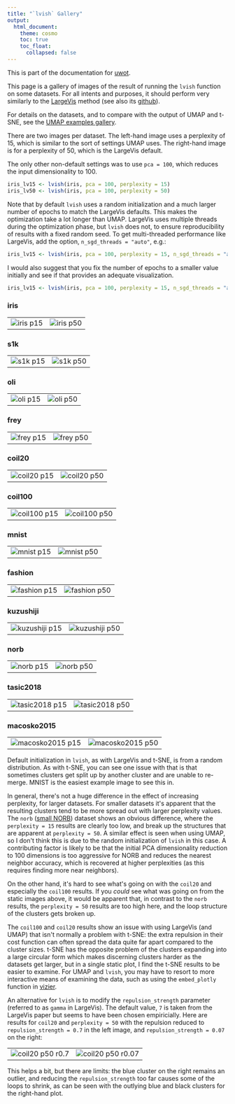 ```yaml
---
title: "`lvish` Gallery"
output:
  html_document:
    theme: cosmo
    toc: true
    toc_float:
      collapsed: false
---
```


This is part of the documentation for [uwot](https://github.com/jlmelville/uwot).

This page is a gallery of images of the result of running the `lvish` function
on some datasets. For all intents and purposes, it should perform very similarly
to the [LargeVis](https://arxiv.org/abs/1602.00370) method (see also its 
[github](https://github.com/lferry007/LargeVis)).

For details on the datasets, and to compare with the output of UMAP and t-SNE,
see the 
[UMAP examples gallery](https://jlmelville.github.io/uwot/umap-examples.html).

There are two images per dataset. The left-hand image uses a perplexity of 15,
which is similar to the sort of settings UMAP uses. The right-hand image is
for a perplexity of 50, which is the LargeVis default.

The only other non-default settings was to use `pca = 100`, which reduces
the input dimensionality to 100.

```R
iris_lv15 <- lvish(iris, pca = 100, perplexity = 15)
iris_lv50 <- lvish(iris, pca = 100, perplexity = 50)
```

Note that by default `lvish` uses a random initialization and a much larger 
number of epochs to match the LargeVis defaults. This makes the optimization
take a lot longer than UMAP. LargeVis uses multiple threads during the 
optimization phase, but `lvish` does not, to ensure reproducibility of results
with a fixed random seed. To get multi-threaded performance like LargeVis, add
the option, `n_sgd_threads = "auto"`, e.g.:

```R
iris_lv15 <- lvish(iris, pca = 100, perplexity = 15, n_sgd_threads = "auto")
```

I would also suggest that you fix the number of epochs to a smaller value 
initially and see if that provides an adequate visualization.

```R
iris_lv15 <- lvish(iris, pca = 100, perplexity = 15, n_sgd_threads = "auto", n_epochs = 500)
```

### iris

|                             |                           |
:----------------------------:|:--------------------------:
![iris p15](../img/lv/iris_p15.png)|![iris p50](../img/lv/iris_p50.png)

### s1k

|                             |                           |
:----------------------------:|:--------------------------:
![s1k p15](../img/lv/s1k_p15.png)|![s1k p50](../img/lv/s1k_p50.png)

### oli

|                             |                           |
:----------------------------:|:--------------------------:
![oli p15](../img/lv/oli_p15.png)|![oli p50](../img/lv/oli_p50.png)

### frey

|                             |                           |
:----------------------------:|:--------------------------:
![frey p15](../img/lv/frey_p15.png)|![frey p50](../img/lv/frey_p50.png)

### coil20

|                             |                           |
:----------------------------:|:--------------------------:
![coil20 p15](../img/lv/coil20_p15.png)|![coil20 p50](../img/lv/coil20_p50.png)

### coil100

|                             |                           |
:----------------------------:|:--------------------------:
![coil100 p15](../img/lv/coil100_p15.png)|![coil100 p50](../img/lv/coil100_p50.png)

### mnist

|                             |                           |
:----------------------------:|:--------------------------:
![mnist p15](../img/lv/mnist_p15.png)|![mnist p50](../img/lv/mnist_p50.png)

### fashion

|                             |                           |
:----------------------------:|:--------------------------:
![fashion p15](../img/lv/fashion_p15.png)|![fashion p50](../img/lv/fashion_p50.png)

### kuzushiji

|                             |                           |
:----------------------------:|:--------------------------:
![kuzushiji p15](../img/lv/kuzushiji_p15.png)|![kuzushiji p50](../img/lv/kuzushiji_p50.png)

### norb

|                             |                           |
:----------------------------:|:--------------------------:
![norb p15](../img/lv/norb_p15.png)|![norb p50](../img/lv/norb_p50.png)

### tasic2018

|                             |                           |
:----------------------------:|:--------------------------:
![tasic2018 p15](../img/lv/tasic2018_p15.png)|![tasic2018 p50](../img/lv/tasic2018_p50.png)

### macosko2015

|                             |                           |
:----------------------------:|:--------------------------:
![macosko2015 p15](../img/lv/macosko2015_p15.png)|![macosko2015 p50](../img/lv/macosko2015_p50.png)

Default initialization in `lvish`, as with LargeVis and t-SNE, is from a
random distribution. As with t-SNE, you can see one issue with that is that
sometimes clusters get split up by another cluster and are unable to re-merge.
MNIST is the easiest example image to see this in.

In general, there's not a huge difference in the effect of increasing
perplexity, for larger datasets. For smaller datasets it's apparent that the
resulting clusters tend to be more spread out with larger perplexity values. The
`norb` ([small NORB](https://cs.nyu.edu/~ylclab/data/norb-v1.0-small/)) dataset 
shows an obvious difference, where the `perplexity = 15` results are clearly too
low, and break up the structures that are apparent at `perplexity = 50`. A
similar effect is seen when using UMAP, so I don't think this is due to the
random initialization of `lvish` in this case. A contributing factor is likely
to be that the initial PCA dimensionality reduction to 100 dimensions is too
aggressive for NORB and reduces the nearest neighbor accuracy, which is 
recovered at higher perplexities (as this requires finding more near neighbors).

On the other hand, it's hard to see what's going on with the `coil20` and
especially the `coil100` results. If you *could* see what was going on from the
static images above, it would be apparent that, in contrast to the `norb`
results, the `perplexity = 50` results are too high here, and the loop structure
of the clusters gets broken up.

The `coil100` and `coil20` results show an issue with using LargeVis (and UMAP)
that isn't normally a problem with t-SNE: the extra repulsion in their cost
function can often spread the data quite far apart compared to the cluster 
sizes. t-SNE has the opposite problem of the clusters expanding into a large
circular form which makes discerning clusters harder as the datasets get larger,
but in a single static plot, I find the t-SNE results to be easier to examine.
For UMAP and `lvish`, you may have to resort to more interactive means of
examining the data, such as using the `embed_plotly` function in 
[vizier](https://github.com/jlmelville/vizier).

An alternative for `lvish` is to modify the `repulsion_strength` parameter 
(referred to as `gamma` in LargeVis). The default value, `7` is taken from the
LargeVis paper but seems to have been chosen empiricially. Here are results
for `coil20` and `perplexity = 50` with the repulsion reduced to 
`repulsion_strength = 0.7` in the left image, and `repulsion_strength = 0.07` 
on the right:

|                             |                           |
:----------------------------:|:--------------------------:
![coil20 p50 r0.7](../img/lv/coil20_p50lr.png)|![coil20 p50 r0.07](../img/lv/coil20_p50vlr.png)

This helps a bit, but there are limits: the blue cluster on the right remains
an outlier, and reducing the `repulsion_strength` too far causes some of the 
loops to shrink, as can be seen with the outlying blue and black clusters for
the right-hand plot.
